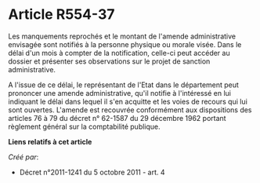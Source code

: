 # Article R554-37

Les manquements reprochés et le montant de l'amende administrative envisagée sont notifiés à la personne physique ou morale
visée. Dans le délai d'un mois à compter de la notification, celle-ci peut accéder au dossier et présenter ses observations
sur le projet de sanction administrative.

A l'issue de ce délai, le représentant de l'Etat dans le département peut prononcer une amende administrative, qu'il notifie
à l'intéressé en lui indiquant le délai dans lequel il s'en acquitte et les voies de recours qui lui sont ouvertes. L'amende
est recouvrée conformément aux dispositions des articles 76 à 79 du décret n° 62-1587 du 29 décembre 1962 portant règlement
général sur la comptabilité publique.

**Liens relatifs à cet article**

_Créé par_:

  - Décret n°2011-1241 du 5 octobre 2011 - art. 4
